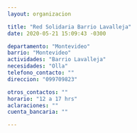 ```yaml
---
layout: organizacion

title: "Red Solidaria Barrio Lavalleja"
date: 2020-05-21 15:09:43 -0300

departamento: "Montevideo"
barrio: "Montevideo"
actividades: "Barrio Lavalleja"
necesidades: "Olla"
telefono_contacto: ""
direccion: "099709823"

otros_contactos: ""
horario: "12 a 17 hrs"
aclaraciones: ""
cuenta_bancaria: ""

---
```


